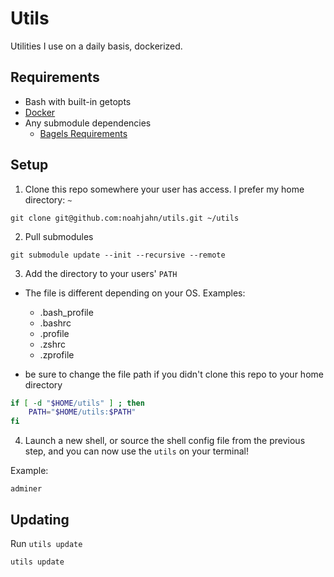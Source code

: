 # Utils

Utilities I use on a daily basis, dockerized.

## Requirements

- Bash with built-in getopts
- [Docker](https://docs.docker.com/get-docker/)
- Any submodule dependencies
  - [Bagels Requirements](https://github.com/noahjahn/bagels?tab=readme-ov-file#requirements)

## Setup

1. Clone this repo somewhere your user has access. I prefer my home directory: `~`

```shell
git clone git@github.com:noahjahn/utils.git ~/utils
```

2. Pull submodules

```shell
git submodule update --init --recursive --remote
```

3. Add the directory to your users' `PATH`

- The file is different depending on your OS. Examples:

  - .bash_profile
  - .bashrc
  - .profile
  - .zshrc
  - .zprofile

- be sure to change the file path if you didn't clone this repo to your home directory

```bash
if [ -d "$HOME/utils" ] ; then
    PATH="$HOME/utils:$PATH"
fi
```

4. Launch a new shell, or source the shell config file from the previous step, and you can now use the `utils` on your terminal!

Example:

```
adminer
```

## Updating

Run `utils update`

```shell
utils update
```

